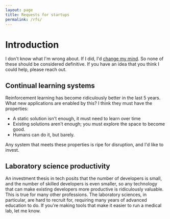 ```yaml
---
layout: page
title: Requests for startups
permalink: /rfs/
---
```



# Introduction

I don't know what I'm wrong about. If I did, I'd [change my mind](/mistakes). So none of these should be considered definitive. If you have an idea that you think I could help, please reach out.

## Continual learning systems

Reinforcement learning has become ridiculously better in the last 5 years. What new applications are enabled by this? I think they must have the properties:
- A static solution isn't enough, it must need to learn over time
- Existing solutions aren't enough; you must explore the space to become good.
- Humans can do it, but barely.

Any system that meets these properties is ripe for disruption, and I'd like to invest.

## Laboratory science productivity

An investment thesis in tech posits that the number of developers is small, and the number
of skilled developers is even smaller, so any technology that can make existing
developers more productive is ridiculously valuable. This is true for many other
professions. The laboratory sciences, in particular, are hard to recruit for,
requiring many years of advanced education to do. If you're making tools that make it
easier to run a medical lab, let me know. 